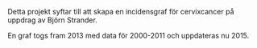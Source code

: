 Detta projekt syftar till att skapa en incidensgraf för cervixcancer på uppdrag av Björn Strander.

En graf togs fram 2013 med data för 2000-2011 och uppdateras nu 2015.
